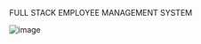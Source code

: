FULL STACK EMPLOYEE MANAGEMENT SYSTEM

![image](https://github.com/user-attachments/assets/11563358-474f-43a9-a4b6-a1233d3e5dfc)
